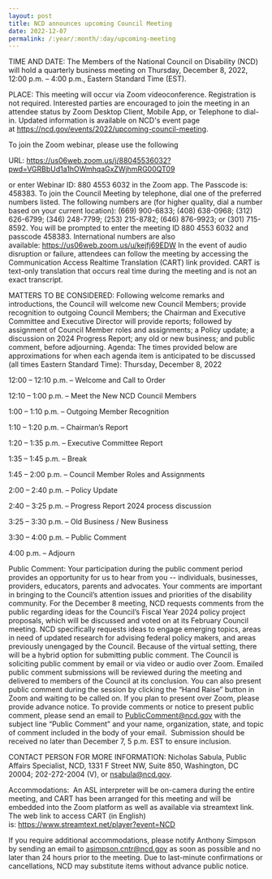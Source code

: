```yaml
---
layout: post
title: NCD announces upcoming Council Meeting
date: 2022-12-07
permalink: /:year/:month/:day/upcoming-meeting
---
```

TIME AND DATE: The Members of the National Council on Disability (NCD) will hold a quarterly business meeting on Thursday, December 8, 2022, 12:00 p.m. – 4:00 p.m., Eastern Standard Time (EST).

PLACE: This meeting will occur via Zoom videoconference. Registration is not required. Interested parties are encouraged to join the meeting in an attendee status by Zoom Desktop Client, Mobile App, or Telephone to dial-in. Updated information is available on NCD's event page at <https://ncd.gov/events/2022/upcoming-council-meeting>.

To join the Zoom webinar, please use the following

URL: <https://us06web.zoom.us/j/88045536032?pwd=VGRBbUd1a1hOWmhqaGxZWjhmRG00QT09>

or enter Webinar ID: 880 4553 6032 in the Zoom app. The Passcode is: 458383. To join the Council Meeting by telephone, dial one of the preferred numbers listed. The following numbers are (for higher quality, dial a number based on your current location): (669) 900-6833; (408) 638-0968; (312) 626-6799; (346) 248-7799; (253) 215-8782; (646) 876-9923; or (301) 715-8592. You will be prompted to enter the meeting ID 880 4553 6032 and passcode 458383. International numbers are also available: <https://us06web.zoom.us/u/kejfj69EDW> In the event of audio disruption or failure, attendees can follow the meeting by accessing the Communication Access Realtime Translation (CART) link provided. CART is text-only translation that occurs real time during the meeting and is not an exact transcript.

MATTERS TO BE CONSIDERED: Following welcome remarks and introductions, the Council will welcome new Council Members; provide recognition to outgoing Council Members; the Chairman and Executive Committee and Executive Director will provide reports; followed by assignment of Council Member roles and assignments; a Policy update; a discussion on 2024 Progress Report; any old or new business; and public comment, before adjourning. Agenda: The times provided below are approximations for when each agenda item is anticipated to be discussed (all times Eastern Standard Time): Thursday, December 8, 2022

12:00 – 12:10 p.m. – Welcome and Call to Order

12:10 – 1:00 p.m. – Meet the New NCD Council Members

1:00 – 1:10 p.m. – Outgoing Member Recognition

1:10 – 1:20 p.m. – Chairman’s Report

1:20 – 1:35 p.m. – Executive Committee Report

1:35 – 1:45 p.m. – Break

1:45 – 2:00 p.m. – Council Member Roles and Assignments

2:00 – 2:40 p.m. – Policy Update

2:40 – 3:25 p.m. – Progress Report 2024 process discussion

3:25 – 3:30 p.m. – Old Business / New Business

3:30 – 4:00 p.m. – Public Comment

4:00 p.m. – Adjourn

Public Comment: Your participation during the public comment period provides an opportunity for us to hear from you -- individuals, businesses, providers, educators, parents and advocates. Your comments are important in bringing to the Council’s attention issues and priorities of the disability community. For the December 8 meeting, NCD requests comments from the public regarding ideas for the Council’s Fiscal Year 2024 policy project proposals, which will be discussed and voted on at its February Council meeting. NCD specifically requests ideas to engage emerging topics, areas in need of updated research for advising federal policy makers, and areas previously unengaged by the Council. Because of the virtual setting, there will be a hybrid option for submitting public comment. The Council is soliciting public comment by email or via video or audio over Zoom. Emailed public comment submissions will be reviewed during the meeting and delivered to members of the Council at its conclusion. You can also present public comment during the session by clicking the “Hand Raise” button in Zoom and waiting to be called on. If you plan to present over Zoom, please provide advance notice. To provide comments or notice to present public comment, please send an email to [PublicComment@ncd.gov](mailto:PublicComment@ncd.gov) with the subject line “Public Comment” and your name, organization, state, and topic of comment included in the body of your email.  Submission should be received no later than December 7, 5 p.m. EST to ensure inclusion.

CONTACT PERSON FOR MORE INFORMATION: Nicholas Sabula, Public Affairs Specialist, NCD, 1331 F Street NW, Suite 850, Washington, DC 20004; 202-272-2004 (V), or [nsabula@ncd.gov](mailto:nsabula@ncd.gov).

Accommodations:  An ASL interpreter will be on-camera during the entire meeting, and CART has been arranged for this meeting and will be embedded into the Zoom platform as well as available via streamtext link. The web link to access CART (in English) is: <https://www.streamtext.net/player?event=NCD>

If you require additional accommodations, please notify Anthony Simpson by sending an email to [asimpson.cntr@ncd.gov](mailto:asimpson.cntr@ncd.gov) as soon as possible and no later than 24 hours prior to the meeting. Due to last-minute confirmations or cancellations, NCD may substitute items without advance public notice.